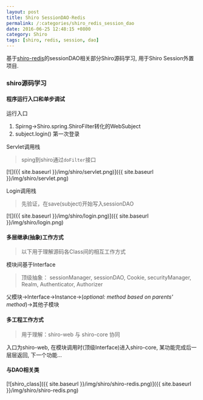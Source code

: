 ```yaml
---
layout: post
title: Shiro SessionDAO-Redis
permalink: /:categories/shiro_redis_session_dao
date: 2016-06-25 12:48:15 +0800
category: Shiro
tags: [shiro, redis, session, dao]
---
```


基于[shiro-redis](https://github.com/neilChenXie/shiro-redis)的sessionDAO相关部分Shiro源码学习,
用于Shiro Session外置项目.

### shiro源码学习

#### 程序运行入口和单步调试

运行入口

1. Spirng->Shiro.spring.ShiroFilter转化的WebSubject
2. subject.login() 第一次登录

Servlet调用栈

> sping到shiro通过`doFilter`接口

[![]({{ site.baseurl }}/img/shiro/servlet.png)]({{ site.baseurl }}/img/shiro/servlet.png)

Login调用栈

> 先验证，在save(subject)开始写入sessionDAO

[![]({{ site.baseurl }}/img/shiro/login.png)]({{ site.baseurl }}/img/shiro/login.png)

#### 多层继承(抽象)工作方式

> 以下用于理解源码各Class间的相互工作方式

模块间基于Interface

>顶级抽象： sessionManager, sessionDAO, Cookie, securityManager, Realm, Authenticator, Authorizer

父模块->Interface->Instance->(*optional: method based on parents' method*)->其他子模块

#### 多工程工作方式

> 用于理解：shiro-web 与 shiro-core 协同

入口为shiro-web, 在模块调用时(顶级Interface)进入shiro-core, 某功能完成后一层层返回, 下一个功能...

#### 与DAO相关类

[![shiro_class]({{ site.baseurl }}/img/shiro/shiro-redis.png)]({{ site.baseurl }}/img/shiro/shiro-redis.png)
